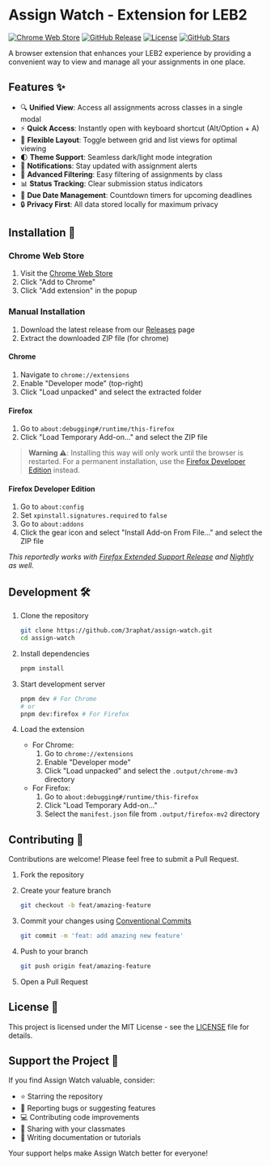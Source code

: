 # Assign Watch - Extension for LEB2

[![Chrome Web Store](https://img.shields.io/chrome-web-store/v/dedhfmakhbgeopgdipofgooiibkanfad)](https://chromewebstore.google.com/detail/dedhfmakhbgeopgdipofgooiibkanfad)
[![GitHub Release](https://img.shields.io/github/v/release/3raphat/assign-watch)](https://github.com/3raphat/assign-watch/releases/latest)
[![License](https://img.shields.io/github/license/3raphat/assign-watch)](LICENSE)
[![GitHub Stars](https://img.shields.io/github/stars/3raphat/assign-watch)](https://github.com/3raphat/assign-watch/stargazers)

A browser extension that enhances your LEB2 experience by providing a convenient way to view and manage all your assignments in one place.

## Features ✨

- 🔍 **Unified View**: Access all assignments across classes in a single modal
- ⚡ **Quick Access**: Instantly open with keyboard shortcut (Alt/Option + A)
- 📱 **Flexible Layout**: Toggle between grid and list views for optimal viewing
- 🌓 **Theme Support**: Seamless dark/light mode integration
- 🔔 **Notifications**: Stay updated with assignment alerts
- 🎯 **Advanced Filtering**: Easy filtering of assignments by class
- 📊 **Status Tracking**: Clear submission status indicators
- 📅 **Due Date Management**: Countdown timers for upcoming deadlines
- 🔒 **Privacy First**: All data stored locally for maximum privacy

## Installation 🚀

### Chrome Web Store

1. Visit the [Chrome Web Store](https://chromewebstore.google.com/detail/dedhfmakhbgeopgdipofgooiibkanfad)
2. Click "Add to Chrome"
3. Click "Add extension" in the popup

### Manual Installation

1. Download the latest release from our [Releases](https://github.com/3raphat/assign-watch/releases) page
2. Extract the downloaded ZIP file (for chrome)

#### Chrome

1. Navigate to `chrome://extensions`
2. Enable "Developer mode" (top-right)
3. Click "Load unpacked" and select the extracted folder

#### Firefox

1. Go to `about:debugging#/runtime/this-firefox`
2. Click "Load Temporary Add-on..." and select the ZIP file

> **Warning ⚠️**: Installing this way will only work until the browser is restarted. For a permanent installation, use the [Firefox Developer Edition](https://www.mozilla.org/en-US/firefox/developer) instead.

#### Firefox Developer Edition

1. Go to `about:config`
2. Set `xpinstall.signatures.required` to `false`
3. Go to `about:addons`
4. Click the gear icon and select "Install Add-on From File..." and select the ZIP file

_This reportedly works with [Firefox Extended Support Release](https://www.mozilla.org/en-US/firefox/enterprise) and [Nightly](https://www.mozilla.org/en-US/firefox/channel/desktop) as well._

## Development 🛠️

1. Clone the repository

   ```bash
   git clone https://github.com/3raphat/assign-watch.git
   cd assign-watch
   ```

2. Install dependencies

   ```bash
   pnpm install
   ```

3. Start development server

   ```bash
   pnpm dev # For Chrome
   # or
   pnpm dev:firefox # For Firefox
   ```

4. Load the extension
   - For Chrome:
     1. Go to `chrome://extensions`
     2. Enable "Developer mode"
     3. Click "Load unpacked" and select the `.output/chrome-mv3` directory
   - For Firefox:
     1. Go to `about:debugging#/runtime/this-firefox`
     2. Click "Load Temporary Add-on..."
     3. Select the `manifest.json` file from `.output/firefox-mv2` directory

## Contributing 🤝

Contributions are welcome! Please feel free to submit a Pull Request.

1. Fork the repository
2. Create your feature branch

   ```bash
   git checkout -b feat/amazing-feature
   ```

3. Commit your changes using [Conventional Commits](https://www.conventionalcommits.org)

   ```bash
   git commit -m 'feat: add amazing new feature'
   ```

4. Push to your branch

   ```bash
   git push origin feat/amazing-feature
   ```

5. Open a Pull Request

## License 📝

This project is licensed under the MIT License - see the [LICENSE](LICENSE) file for details.

## Support the Project 💝

If you find Assign Watch valuable, consider:

- ⭐ Starring the repository
- 🐛 Reporting bugs or suggesting features
- 💻 Contributing code improvements
- 📢 Sharing with your classmates
- 📝 Writing documentation or tutorials

Your support helps make Assign Watch better for everyone!

